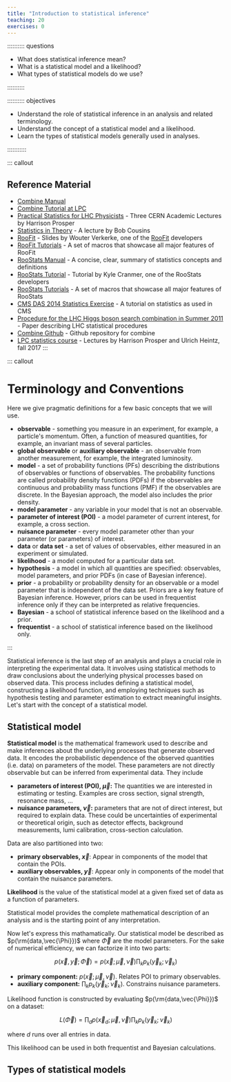 ```yaml
---
title: "Introduction to statistical inference"
teaching: 20
exercises: 0
---
```


:::::::::: questions

- What does statistical inference mean?
- What is a statistical model and a likelihood?
- What types of statistical models do we use?

::::::::::

:::::::::: objectives

- Understand the role of statistical inference in an analysis and related terminology.
- Understand the concept of a statistical model and a likelihood.
- Learn the types of statistical models generally used in analyses.

:::::::::::

::: callout

## Reference Material
- [Combine Manual](https://github.com/cms-analysis/HiggsAnalysis-CombinedLimit/wiki)
- [Combine Tutorial at LPC](https://indico.cern.ch/event/747340/timetable/)
- [Practical Statistics for LHC Physicists](https://indico.cern.ch/event/358542/) - Three CERN Academic Lectures by Harrison Prosper
- [Statistics in Theory](http://indico.cern.ch/getFile.py/access?contribId=41&sessionId=1&resId=0&materialId=slides&confId=112319) - A lecture by Bob Cousins
- [RooFit](http://indico.in2p3.fr/materialDisplay.py?contribId=15&materialId=slides&confId=750) - Slides by Wouter Verkerke, one of the [RooFit](https://twiki.cern.ch/twiki/bin/view/CMS/RooFit) developers
- [RooFit Tutorials](http://root.cern.ch/root/html/tutorials/roofit/index.html) - A set of macros that showcase all major features of RooFit
- [RooStats Manual](https://twiki.cern.ch/twiki/pub/RooStats/WebHome/RooStats_UsersGuide.pdf) - A concise, clear, summary of statistics concepts and definitions
- [RooStats Tutorial](http://indico.cern.ch/getFile.py/access?contribId=0&sessionId=1&resId=0&materialId=slides&confId=118720) - Tutorial by Kyle Cranmer, one of the RooStats developers
- [RooStats Tutorials](http://root.cern.ch/root/html/tutorials/roostats/index.html) - A set of macros that showcase all major features of RooStats
- [CMS DAS 2014 Statistics Exercise](https://twiki.cern.ch/twiki/bin/viewauth/CMS/SWGuideCMSDataAnalysisSchoolStatistics2014) - A tutorial on statistics as used in CMS
- [Procedure for the LHC Higgs boson search combination in Summer 2011](https://cds.cern.ch/record/1379837) - Paper describing LHC statistical procedures
- [Combine Github](https://github.com/cms-analysis/HiggsAnalysis-CombinedLimit) - Github repository for combine
- [LPC statistics course](https://indico.cern.ch/event/653271/) - Lectures by Harrison Prosper and Ulrich Heintz, fall 2017
:::

::: callout
# Terminology and Conventions
Here we give pragmatic definitions for a few basic concepts that we will use.

- **observable** - something you measure in an experiment, for example, a particle's momentum. Often, a function of measured quantities, for example, an invariant mass of several particles.
- **global observable** or **auxiliary observable** - an observable from another measurement, for example, the integrated luminosity.
- **model** - a set of probability functions (PFs) describing the distributions of observables or functions of observables. The probability functions are called probability density functions (PDFs) if the observables are continuous and probability mass functions (PMF) if the observables are discrete. In the Bayesian approach, the model also includes the prior density.
- **model parameter** - any variable in your model that is not an observable.
- **parameter of interest (POI)** - a model parameter of current interest, for example, a cross section.
- **nuisance parameter** - every model parameter other than your parameter (or parameters) of interest.
- **data** or **data set** - a set of values of observables, either measured in an experiment or simulated.
- **likelihood** - a model computed for a particular data set.
- **hypothesis** - a model in which all quantities are specified: observables, model parameters, and prior PDFs (in case of Bayesian inference).
- **prior** - a probability or probability density for an observable or a model parameter that is independent of the data set. Priors are a key feature of Bayesian inference. However, priors can be used in frequentist inference only if they can be interpreted as relative frequencies.
- **Bayesian** - a school of statistical inference based on the likelihood and a prior.
- **frequentist** - a school of statistical inference based on the likelihood only.

:::

Statistical inference is the last step of an analysis and plays a crucial role in interpreting the experimental data. It involves using statistical methods to draw conclusions about the underlying physical processes based on observed data. This process includes defining a statistical model, constructing a likelihood function, and employing techniques such as hypothesis testing and parameter estimation to extract meaningful insights.  Let's start with the concept of a statistical model.

## Statistical model

**Statistical model** is the mathematical framework used to describe and make inferences about the underlying processes that generate observed data. It encodes the probabilistic dependence of the observed quantities (i.e. data) on parameters of the model.  These parameters are not directly observable but can be inferred from experimental data.  They include
- **parameters of interest (POI), $\vec{\mu}$:** The quantities we are interested in estimating or testing. Examples are cross section, signal strength, resonance mass, ...
- **nuisance parameters, $\vec{\nu}$:** parameters that are not of direct interest, but required to explain data.  These could be uncertainties of experimental or theoretical origin, such as detector effects, background measurements, lumi calibration, cross-section calculation.

Data are also partitioned into two:
- **primary observables, $\vec{x}$**: Appear in components of the model that contain the POIs.
- **auxiliary observables, $\vec{y}$**: Appear only in components of the model that contain the nuisance parameters.

**Likelihood** is the value of the statistical model at a given fixed set of data as a function of parameters.

Statistical model provides the complete mathematical description of an analysis and is the starting point of any interpretation.

Now let's express this mathamatically.  Our statistical model be described as $p(\rm{data,\vec{\Phi}})$ where $\vec{\Phi}$ are the model parameters.  For the sake of numerical efficiency, we can factorize it into two parts:

$$p(\vec{x},\vec{y};\vec{\Phi}) = p(\vec{x};\vec{\mu},\vec{\nu}) \prod_k p_k(\vec{y}_k;\vec{\nu}_k)$$

- **primary component:** $p(\vec{x};\vec{\mu},\vec{\nu})$.  Relates POI to primary observables.
- **auxiliary component:** $\prod_k p_k(\vec{y}_k;\vec{\nu}_k)$. Constrains nuisance parameters.

Likelihood function is constructed by evaluating $p(\rm{data,\vec{\Phi}})$ on a dataset:

$$L(\vec{\Phi}) = \prod_d p(\vec{x}_d;\vec{\mu},\vec{\nu}) \prod_k p_k(\vec{y}_k;\vec{\nu}_k)$$

where $d$ runs over all entries in data.

This likelihood can be used in both frequentist and Bayesian calculations.

## Types of statistical models






